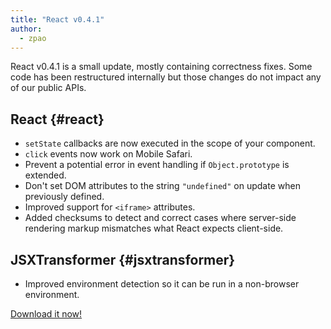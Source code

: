```yaml
---
title: "React v0.4.1"
author:
  - zpao
---
```


React v0.4.1 is a small update, mostly containing correctness fixes. Some code has been restructured internally but those changes do not impact any of our public APIs.

## React {#react}

* `setState` callbacks are now executed in the scope of your component.
* `click` events now work on Mobile Safari.
* Prevent a potential error in event handling if `Object.prototype` is extended.
* Don't set DOM attributes to the string `"undefined"` on update when previously defined.
* Improved support for `<iframe>` attributes.
* Added checksums to detect and correct cases where server-side rendering markup mismatches what React expects client-side.

## JSXTransformer {#jsxtransformer}

* Improved environment detection so it can be run in a non-browser environment.

[Download it now!](/downloads.html)